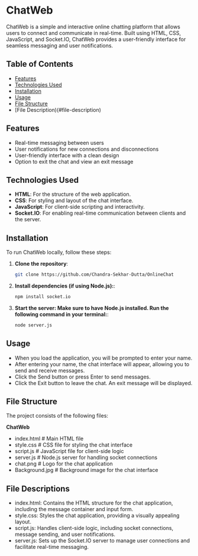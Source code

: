 # ChatWeb

ChatWeb is a simple and interactive online chatting platform that allows users to connect and communicate in real-time. Built using HTML, CSS, JavaScript, and Socket.IO, ChatWeb provides a user-friendly interface for seamless messaging and user notifications.

## Table of Contents

- [Features](#features)
- [Technologies Used](#technologies-used)
- [Installation](#installation)
- [Usage](#usage)
- [File Structure](#file-structure)
- [File Description)(#file-description)


## Features

- Real-time messaging between users
- User notifications for new connections and disconnections
- User-friendly interface with a clean design
- Option to exit the chat and view an exit message

## Technologies Used

- **HTML**: For the structure of the web application.
- **CSS**: For styling and layout of the chat interface.
- **JavaScript**: For client-side scripting and interactivity.
- **Socket.IO**: For enabling real-time communication between clients and the server.

## Installation

To run ChatWeb locally, follow these steps:

1. **Clone the repository**:
   ```bash
   git clone https://github.com/Chandra-Sekhar-Dutta/OnlineChat

2. **Install dependencies (if using Node.js):**:
   ```bash
   npm install socket.io

3. **Start the server: Make sure to have Node.js installed. Run the following command in your terminal:**:
   ```bash
   node server.js

## Usage
- When you load the application, you will be prompted to enter your name.
- After entering your name, the chat interface will appear, allowing you to send and receive messages.
- Click the Send button or press Enter to send messages.
- Click the Exit button to leave the chat. An exit message will be displayed.

## File Structure
The project consists of the following files:

**ChatWeb**
- index.html         # Main HTML file
- style.css          # CSS file for styling the chat interface
- script.js          # JavaScript file for client-side logic
- server.js          # Node.js server for handling socket connections
- chat.png           # Logo for the chat application
- Background.jpg     # Background image for the chat interface

## File Descriptions
- index.html: Contains the HTML structure for the chat application, including the message container and input form.
- style.css: Styles the chat application, providing a visually appealing layout.
- script.js: Handles client-side logic, including socket connections, message sending, and user notifications.
- server.js: Sets up the Socket.IO server to manage user connections and facilitate real-time messaging.

